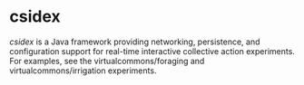csidex
======
_csidex_ is a Java framework providing networking, persistence, and configuration support for real-time interactive collective action experiments. For examples, see the virtualcommons/foraging and virtualcommons/irrigation experiments.
